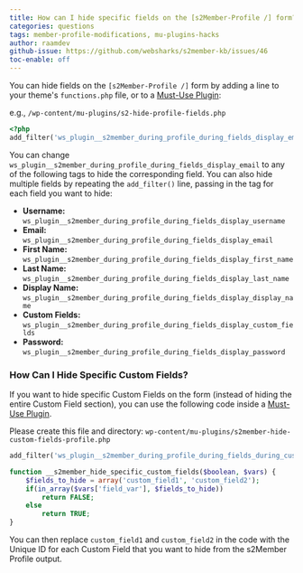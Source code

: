 ```yaml
---
title: How can I hide specific fields on the [s2Member-Profile /] form?
categories: questions
tags: member-profile-modifications, mu-plugins-hacks
author: raamdev
github-issue: https://github.com/websharks/s2member-kb/issues/46
toc-enable: off
---
```


You can hide fields on the `[s2Member-Profile /]` form by adding a line to your theme's `functions.php` file, or to a [Must-Use Plugin](http://codex.wordpress.org/Must_Use_Plugins):

e.g., `/wp-content/mu-plugins/s2-hide-profile-fields.php`

```php
<?php
add_filter('ws_plugin__s2member_during_profile_during_fields_display_email', '__return_false');
```

You can change `ws_plugin__s2member_during_profile_during_fields_display_email` to any of the following tags to hide the corresponding field. You can also hide multiple fields by repeating the `add_filter()` line, passing in the tag for each field you want to hide:

- **Username:** `ws_plugin__s2member_during_profile_during_fields_display_username`
- **Email:** `ws_plugin__s2member_during_profile_during_fields_display_email`
- **First Name:** `ws_plugin__s2member_during_profile_during_fields_display_first_name`
- **Last Name:** `ws_plugin__s2member_during_profile_during_fields_display_last_name`
- **Display Name:** `ws_plugin__s2member_during_profile_during_fields_display_display_name`
- **Custom Fields:** `ws_plugin__s2member_during_profile_during_fields_display_custom_fields`
- **Password:** `ws_plugin__s2member_during_profile_during_fields_display_password`

### How Can I Hide Specific Custom Fields?

If you want to hide specific Custom Fields on the form (instead of hiding the entire Custom Field section), you can use the following code inside a [Must-Use Plugin](http://codex.wordpress.org/Must_Use_Plugins). 

Please create this file and directory: `wp-content/mu-plugins/s2member-hide-custom-fields-profile.php`

```php
add_filter('ws_plugin__s2member_during_profile_during_fields_during_custom_fields_display', '__s2member_hide_specific_custom_fields', 10, 2);

function __s2member_hide_specific_custom_fields($boolean, $vars) {
	$fields_to_hide = array('custom_field1', 'custom_field2');
	if(in_array($vars['field_var'], $fields_to_hide))
		return FALSE;
	else
		return TRUE;
}
```

You can then replace `custom_field1` and `custom_field2` in the code with the Unique ID for each Custom Field that you want to hide from the s2Member Profile output.
